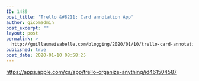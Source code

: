 ```yaml
---
ID: 1489
post_title: 'Trello &#8211; Card annotation App'
author: gicomadmin
post_excerpt: ""
layout: post
permalink: >
  http://guillaumeisabelle.com/blogging/2020/01/10/trello-card-annotation-app/
published: true
post_date: 2020-01-10 08:58:25
---
```

<!-- wp:paragraph -->

https://apps.apple.com/ca/app/trello-organize-anything/id461504587

<!-- /wp:paragraph -->

<!-- wp:paragraph -->



<!-- /wp:paragraph -->